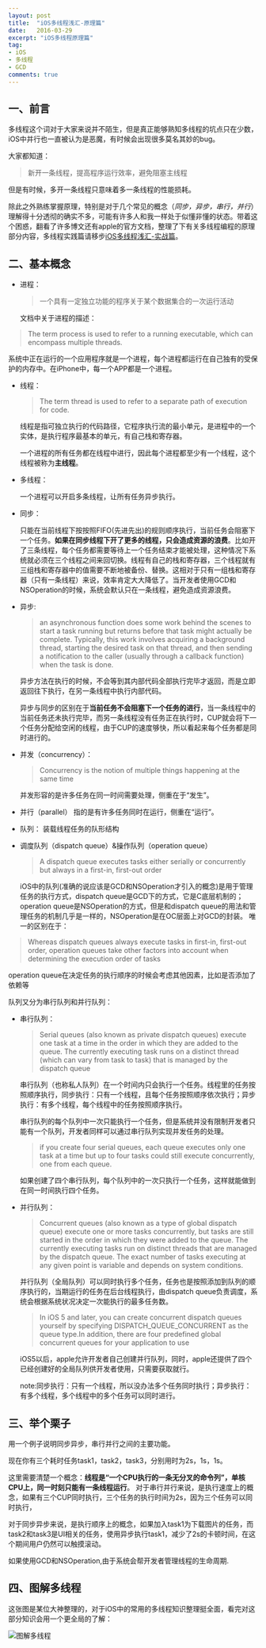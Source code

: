 ```yaml
---
layout: post
title:  "iOS多线程浅汇-原理篇"
date:   2016-03-29
excerpt: "iOS多线程原理篇"
tag:
- iOS 
- 多线程 
- GCD 
comments: true
---
```


## 一、前言

多线程这个词对于大家来说并不陌生，但是真正能够熟知多线程的坑点只在少数，iOS中并行也一直被认为是恶魔，有时候会出现很多莫名其妙的bug。

大家都知道：

> 新开一条线程，提高程序运行效率，避免阻塞主线程

但是有时候，多开一条线程只意味着多一条线程的性能损耗。

除此之外熟练掌握原理，特别是对于几个常见的概念（*同步，异步，串行，并行*）理解得十分透彻的确实不多，可能有许多人和我一样处于似懂非懂的状态。带着这个困惑，翻看了许多博文还有apple的官方文档，整理了下有关多线程编程的原理部分内容，多线程实践篇请移步[iOS多线程浅汇-实战篇](http://www.jianshu.com/p/0f9f7ed53b48)。

## 二、基本概念

* 进程：

	>一个具有一定独立功能的程序关于某个数据集合的一次运行活动

  文档中关于进程的描述：
>The term process is used to refer to a running executable, which can encompass multiple threads.

  系统中正在运行的一个应用程序就是一个进程，每个进程都运行在自己独有的受保护的内存中。在iPhone中，每一个APP都是一个进程。

* 线程：

  >The term thread is used to refer to a separate path of execution for code.

  线程是指可独立执行的代码路径，它程序执行流的最小单元，是进程中的一个实体，是执行程序最基本的单元，有自己栈和寄存器。

  一个进程的所有任务都在线程中进行，因此每个进程都至少有一个线程，这个线程被称为**主线程**。

* 多线程：

	一个进程可以开启多条线程，让所有任务异步执行。

* 同步：

	只能在当前线程下按按照FIFO(先进先出)的规则顺序执行，当前任务会阻塞下一个任务。**如果在同步线程下开了更多的线程，只会造成资源的浪费**。比如开了三条线程，每个任务都需要等待上一个任务结束才能被处理，这种情况下系统就必须在三个线程之间来回切换。线程有自己的栈和寄存器，三个线程就有三组栈和寄存器中的值需要不断地被备份、替换。这相对于只有一组栈和寄存器（只有一条线程）来说，效率肯定大大降低了。当开发者使用GCD和NSOperation的时候，系统会默认只在一条线程，避免造成资源浪费。

* 异步:

	>an asynchronous function does some work behind the scenes to start a task running but returns before that task might actually be complete. Typically, this work involves acquiring a background thread, starting the desired task on that thread, and then sending a notification to the caller (usually through a callback function) when the task is done. 

  异步方法在执行的时候，不会等到其内部代码全部执行完毕才返回，而是立即返回往下执行，在另一条线程中执行内部代码。

  异步与同步的区别在于**当前任务不会阻塞下一个任务的进行**，当一条线程中的当前任务还未执行完毕，而另一条线程没有任务正在执行时，CUP就会将下一个任务分配给空闲的线程，由于CUP的速度够快，所以看起来每个任务都是同时进行的。

* 并发（concurrency）：

	>Concurrency is the notion of multiple things happening at the same time

  并发形容的是许多任务在同一时间需要处理，侧重在于“发生”。

* 并行（parallel）
	指的是有许多任务同时在运行，侧重在“运行”。


* 队列：
	装载线程任务的队形结构

* 调度队列（dispatch queue）&操作队列（operation queue）

	> A dispatch queue executes tasks either serially or concurrently but always in a first-in, first-out order

  iOS中的队列(准确的说应该是GCD和NSOperation才引入的概念)是用于管理任务的执行方式，dispatch queue是GCD下的方式，它是C底层机制的；operation queue是NSOperation的方式，但是和dispatch queue的用法和管理任务的机制几乎是一样的，NSOperation是在OC层面上对GCD的封装。
唯一的区别在于：
>Whereas dispatch queues always execute tasks in first-in, first-out order, operation queues take other factors into account when determining the execution order of tasks

  operation queue在决定任务的执行顺序的时候会考虑其他因素，比如是否添加了依赖等

队列又分为串行队列和并行队列：

* 串行队列：

	>Serial queues (also known as private dispatch queues) execute one task at a time in the order in which they are added to the queue. The currently executing task runs on a distinct thread (which can vary from task to task) that is managed by the dispatch queue

  串行队列（也称私人队列）在一个时间内只会执行一个任务。线程里的任务按照顺序执行，同步执行：只有一个线程，且每个任务按照顺序依次执行；异步执行：有多个线程，每个线程中的任务按照顺序执行。
  
  串行队列的每个队列中一次只能执行一个任务，但是系统并没有限制开发者只能有一个队列，开发者同样可以通过串行队列实现并发任务的处理。

  >if you create four serial queues, each queue executes only one task at a time but up to four tasks could still execute concurrently, one from each queue. 

  如果创建了四个串行队列，每个队列中的一次只执行一个任务，这样就能做到在同一时间执行四个任务。

* 并行队列：

	>Concurrent queues (also known as a type of global dispatch queue) execute one or more tasks concurrently, but tasks are still started in the order in which they were added to the queue. The currently executing tasks run on distinct threads that are managed by the dispatch queue. The exact number of tasks executing at any given point is variable and depends on system conditions.

  并行队列（全局队列）可以同时执行多个任务，任务也是按照添加到队列的顺序执行的，当期运行的任务在后台线程执行，由dispatch queue负责调度，系统会根据系统状况决定一次能执行的最多任务数。
  
  >In iOS 5 and later, you can create concurrent dispatch queues yourself by specifying DISPATCH_QUEUE_CONCURRENT as the queue type.In addition, there are four predefined global concurrent queues for your application to use
  
  iOS5以后，apple允许开发者自己创建并行队列，同时，apple还提供了四个已经创建好的全局队列供开发者使用，只需要获取就行。

  note:同步执行：只有一个线程，所以没办法多个任务同时执行；异步执行：有多个线程，多个线程中的多个任务可以同时进行。

## 三、举个栗子

用一个例子说明同步异步，串行并行之间的主要功能。

现在你有三个耗时任务task1，task2，task3，分别用时为2s，1s，1s。

这里需要清楚一个概念：**线程是“一个CPU执行的一条无分叉的命令列”，单核CPU上，同一时刻只能有一条线程运行**。
对于串行并行来说，是执行速度上的概念，如果有三个CUP同时执行，三个任务的执行时间为2s，因为三个任务可以同时执行，

对于同步异步来说，是执行顺序上的概念，如果加入task1为下载图片的任务，而task2和task3是UI相关的任务，使用异步执行task1，减少了2s的卡顿时间，在这个期间用户仍然可以触摸滚动。

如果使用GCD和NSOperation,由于系统会帮开发者管理线程的生命周期.

## 四、图解多线程

这张图是某位大神整理的，对于iOS中的常用的多线程知识整理挺全面，看完对这部分知识会用一个更全局的了解：

![图解多线程](https://raw.githubusercontent.com/nuclearDev/nuclearDev.github.io/master/_image/MultiThread.png)

